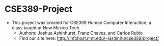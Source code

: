 # CSE389-Project
- This project was created for CSE389 Human Computer Interaction, a class taught at New Mexico Tech.
    - Authors: Joshua Ashinhurst, Franz Chavez, and Carlos Rubio
    - Find our site here: http://infohost.nmt.edu/~jashinhu/cse389/project/
